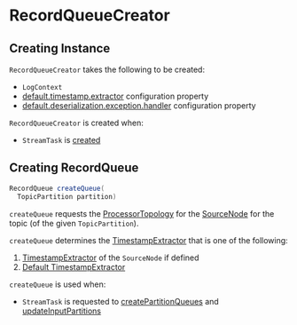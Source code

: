 # RecordQueueCreator

## Creating Instance

`RecordQueueCreator` takes the following to be created:

* <span id="logContext"> `LogContext`
* <span id="defaultTimestampExtractor"> [default.timestamp.extractor](StreamsConfig.md#defaultTimestampExtractor) configuration property
* <span id="defaultDeserializationExceptionHandler"> [default.deserialization.exception.handler](StreamsConfig.md#defaultDeserializationExceptionHandler) configuration property

`RecordQueueCreator` is created when:

* `StreamTask` is [created](StreamTask.md#recordQueueCreator)

## <span id="createQueue"> Creating RecordQueue

```java
RecordQueue createQueue(
  TopicPartition partition)
```

`createQueue` requests the [ProcessorTopology](AbstractTask.md#topology) for the [SourceNode](processor/ProcessorTopology.md#source) for the topic (of the given `TopicPartition`).

`createQueue` determines the [TimestampExtractor](processor/TimestampExtractor.md) that is one of the following:

1. [TimestampExtractor](processor/SourceNode.md#timestampExtractor) of the `SourceNode` if defined
1. [Default TimestampExtractor](#defaultTimestampExtractor)

`createQueue` is used when:

* `StreamTask` is requested to [createPartitionQueues](StreamTask.md#createPartitionQueues) and [updateInputPartitions](StreamTask.md#updateInputPartitions)
